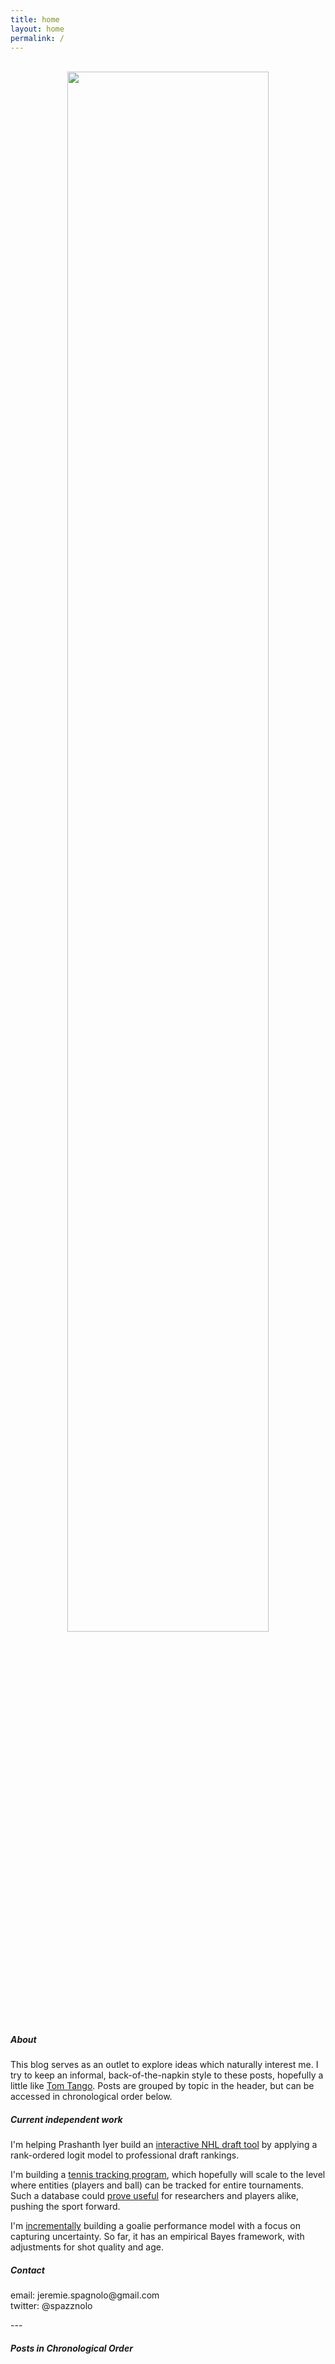 ```yaml
---
title: home
layout: home
permalink: /
---
```

<head>
<!-- Google tag (gtag.js) -->
<script async src="https://www.googletagmanager.com/gtag/js?id=G-DGRHZS5DNM"></script>
<script>
  window.dataLayer = window.dataLayer || [];
  function gtag(){dataLayer.push(arguments);}
  gtag('js', new Date());

  gtag('config', 'G-DGRHZS5DNM');
</script>
</head>
<br>
<div style="text-align: center"> <img src="figs/fifty-four.png" width="80%" length="280"/></div>
<h5>About</h5>
This blog serves as an outlet to explore ideas which naturally interest me. I try to keep an informal, back-of-the-napkin style to these posts, hopefully a little like <a href = "http://www.tangotiger.com/index.php">Tom Tango</a>. Posts are grouped by topic in the header, but can be accessed in chronological order below.
<p>
<h5>Current independent work</h5>
I'm helping Prashanth Iyer build an <a href="https://piyer97.shinyapps.io/NHLDraft2023/">interactive NHL draft tool</a> by applying a rank-ordered logit model to professional draft rankings.
</p>
<p>
I'm building a <a href="https://spazznolo.github.io/2023/01/15/tennis-framework.html">tennis tracking program</a>, which hopefully will scale to the level where entities (players and ball) can be tracked for entire tournaments. Such a database could <a href = "https://hdsr.mitpress.mit.edu/pub/uy0zl4i1/release/4">prove useful</a> for researchers and players alike, pushing the sport forward.
</p>
<p>
I'm <a href = "https://spazznolo.github.io/goalies/">incrementally</a> building a goalie performance model with a focus on capturing uncertainty. So far, it has an empirical Bayes framework, with adjustments for shot quality and age.
</p>
<p>
<h5>Contact</h5>
email: jeremie.spagnolo@gmail.com<br>
twitter: @spazznolo
<p>
---
</p>
<h5>Posts in Chronological Order</h5>